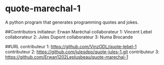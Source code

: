 # quote-marechal-1
A python program that generates programming quotes and jokes.

##Contributors
initiateur: Erwan Maréchal
collaborateur 1: Vincent Lebel
collaborateur 2: Jules Dupont
collaborateur 3: Numa Brocande

##URL
contributeur 1: https://github.com/VinzODL/quote-lebel-1
contributeur 2: https://github.com/julesdpo/quote-jules-1.git
contributeur 3: https://github.com/Erwan1202Leplusbeau/quote-marechal-1
